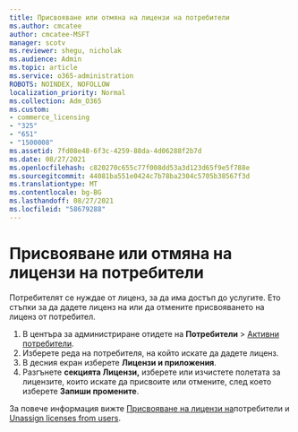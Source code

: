 ```yaml
---
title: Присвояване или отмяна на лицензи на потребители
ms.author: cmcatee
author: cmcatee-MSFT
manager: scotv
ms.reviewer: shegu, nicholak
ms.audience: Admin
ms.topic: article
ms.service: o365-administration
ROBOTS: NOINDEX, NOFOLLOW
localization_priority: Normal
ms.collection: Adm_O365
ms.custom:
- commerce_licensing
- "325"
- "651"
- "1500008"
ms.assetid: 7fd08e48-6f3c-4259-88da-4d06288f2b7d
ms.date: 08/27/2021
ms.openlocfilehash: c820270c655c77f008dd53a3d123d65f9e5f788e
ms.sourcegitcommit: 44081ba551e0424c7b78ba2304c5705b38567f3d
ms.translationtype: MT
ms.contentlocale: bg-BG
ms.lasthandoff: 08/27/2021
ms.locfileid: "58679288"
---
```

# <a name="assign-or-unassign-licenses-to-users"></a>Присвояване или отмяна на лицензи на потребители

Потребителят се нуждае от лиценз, за да има достъп до услугите. Ето стъпки за да дадете лиценз на или да отмените присвояването на лиценз от потребител.
  
1. В центъра за администриране отидете на **Потребители** \> [Активни потребители](https://go.microsoft.com/fwlink/p/?linkid=834822).
2. Изберете реда на потребителя, на който искате да дадете лиценз.
3. В десния екран изберете **Лицензи и приложения**.
4. Разгънете **секцията Лицензи,** изберете или изчистете полетата за лицензите, които искате да присвоите или отмените, след което изберете **Запиши промените**.

За повече информация вижте [Присвояване на лицензи на](https://docs.microsoft.com/microsoft-365/admin/manage/assign-licenses-to-users)потребители и [Unassign licenses from users](https://docs.microsoft.com/microsoft-365/admin/manage/remove-licenses-from-users).